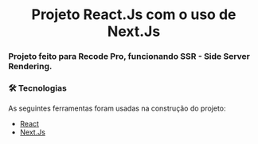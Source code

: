 <h1 align="center"> 
 Projeto React.Js com o uso de Next.Js
</h1>
 
<h3> Projeto feito para Recode Pro, funcionando SSR - Side Server Rendering.</h3>

### 🛠 Tecnologias

As seguintes ferramentas foram usadas na construção do projeto:

- [React](https://pt-br.reactjs.org/)
- [Next.Js](https://nextjs.org/)
